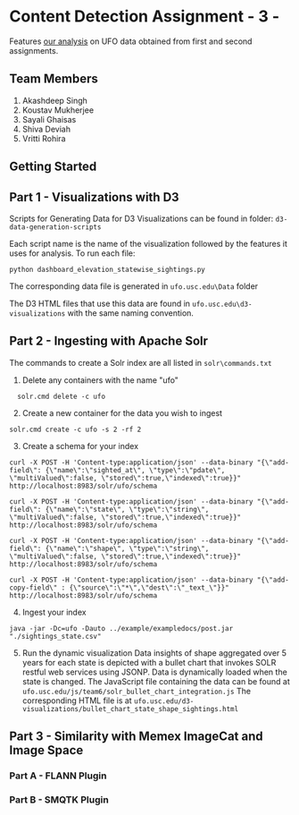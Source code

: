 # Content Detection Assignment - 3 - 

Features [our analysis](http://ufo.usc.edu) on UFO data obtained from first and second assignments. 

## Team Members

1.  Akashdeep Singh
2.  Koustav Mukherjee
3.  Sayali Ghaisas
4.  Shiva Deviah
5.  Vritti Rohira

## Getting Started

## Part 1 - Visualizations with D3

Scripts for Generating Data for D3 Visualizations can be found in folder: `d3-data-generation-scripts`

Each script name is the name of the visualization followed by the features it uses for analysis. 
To run each file: 

	python dashboard_elevation_statewise_sightings.py

The corresponding data file is generated in `ufo.usc.edu\Data` folder

The D3 HTML files that use this data are found in `ufo.usc.edu\d3-visualizations` with the same naming convention. 

## Part 2 - Ingesting with Apache Solr

The commands to create a Solr index are all  listed in `solr\commands.txt`

1. Delete any containers with the name "ufo" 

``	
	solr.cmd delete -c ufo
``

2. Create a new container for the data you wish to ingest

``
	solr.cmd create -c ufo -s 2 -rf 2
``

3. Create a schema for your index

````
curl -X POST -H 'Content-type:application/json' --data-binary "{\"add-field\": {\"name\":\"sighted_at\", \"type\":\"pdate\", \"multiValued\":false, \"stored\":true,\"indexed\":true}}" http://localhost:8983/solr/ufo/schema

curl -X POST -H 'Content-type:application/json' --data-binary "{\"add-field\": {\"name\":\"state\", \"type\":\"string\", \"multiValued\":false, \"stored\":true,\"indexed\":true}}" http://localhost:8983/solr/ufo/schema

curl -X POST -H 'Content-type:application/json' --data-binary "{\"add-field\": {\"name\":\"shape\", \"type\":\"string\", \"multiValued\":false, \"stored\":true,\"indexed\":true}}" http://localhost:8983/solr/ufo/schema

curl -X POST -H 'Content-type:application/json' --data-binary "{\"add-copy-field\" : {\"source\":\"*\",\"dest\":\"_text_\"}}" http://localhost:8983/solr/ufo/schema
````

4. Ingest your index

``
	java -jar -Dc=ufo -Dauto ../example/exampledocs/post.jar "./sightings_state.csv"
``

5. Run the dynamic visualization
Data insights of shape aggregated over 5 years for each state is depicted with a bullet chart that invokes SOLR restful web services using JSONP. Data is dynamically loaded when the state is changed.
The JavaScript file containing the data can be found at `ufo.usc.edu/js/team6/solr_bullet_chart_integration.js`
The corresponding HTML file is at `ufo.usc.edu/d3-visualizations/bullet_chart_state_shape_sightings.html`

## Part 3 - Similarity with Memex ImageCat and Image Space

### Part A - FLANN Plugin 

### Part B - SMQTK Plugin  
